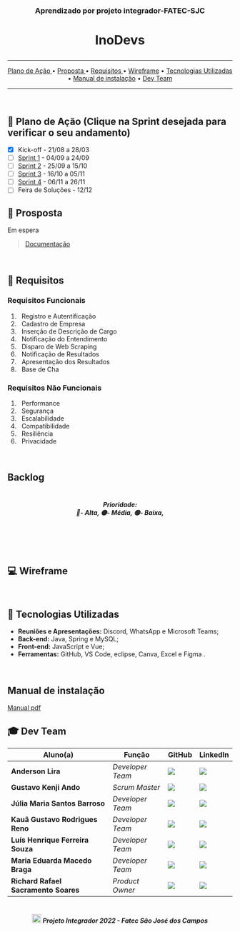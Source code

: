 ### <p align="center">Aprendizado por projeto integrador-FATEC-SJC </center>

# <p align="center"> InoDevs </center> 
<hr>

<p align="center">
  <a href ="#calendar-plano-de-ação-clique-na-sprint-desejada-para-verificar-o-seu-andamento"> Plano de Ação </a>  • 
  <a href ="#dart-prosposta">  Proposta </a>  • 
  <a href ="#pushpin-requisitos"> Requisitos </a>  • 
  <a href ="#computer-wireframe"> Wireframe</a>  • 
  <a href ="#rocket-tecnologias-utilizadas">  Tecnologias Utilizadas </a>  • 
   <a href ="#manual-de-instalação"> Manual de instalação</a> • 
  <a href ="#mortar_board-dev-team"> Dev Team </a> 

</p>
<hr>
<br>

## :calendar: Plano de Ação (Clique na Sprint desejada para verificar o seu andamento) 

* [x] Kick-off - 21/08 a 28/03 
* [ ] [Sprint 1](https://github.com/NewInoDevs/NewInoDevs/blob/1º-Sprint/README.md) - 04/09 a 24/09 
* [ ] [Sprint 2](https://github.com/NewInoDevs/NewInoDevs/blob/2ºSprint/README.md) - 25/09 a 15/10 
* [ ] [Sprint 3](https://github.com/NewInoDevs/NewInoDevs/tree/3ºSprint) - 16/10 a 05/11 
* [ ] [Sprint 4](https://github.com/NewInoDevs/NewInoDevs/tree/3ºSprint) - 06/11 a 26/11 
* [ ] Feira de Soluções - 12/12 

## :dart: Prosposta

Em espera 


> [Documentação](https://github.com/NewInoDevs/NewInoDevs/blob/3ºSprint/Documentação/doc3.pdf)
<br>

## :pushpin: Requisitos

### Requisitos Funcionais
1. &nbsp; Registro e Autentificação 
2. &nbsp; Cadastro de Empresa
3. &nbsp; Inserção de Descrição de Cargo
4. &nbsp; Notificação do Entendimento
5. &nbsp; Disparo de Web Scraping
6. &nbsp; Notificação de Resultados
7. &nbsp; Apresentação dos Resultados
8. &nbsp; Base de Cha <br>


### Requisitos Não Funcionais
1. &nbsp; Performance
2. &nbsp; Segurança
3. &nbsp; Escalabilidade
4. &nbsp; Compatibilidade
5. &nbsp; Resiliência
6. &nbsp; Privacidade
<br>
 


## Backlog

<h1 align="center">
<!-- <img src = "https://github.com/NewInoDevs/NewInoDevs/blob/3ºSprint/Artefatos/Backlog3.png" width="80%"> -->
</h1>

<h5 align="center">Prioridade:<br>
🔴- Alta,
🟡- Média,
🟢- Baixa,
<br></h5>

<h1 align="center">
<!-- <img src = "https://github.com/NewInoDevs/NewInoDevs/blob/3ºSprint/Artefatos/TimeLine.png" width="80%"> -->
</h1>
<br>

<br>

## :computer: Wireframe

<!-- Acesse o link para visualizar:
> * [No Figma.](https://www.figma.com/file/J7tcAZx38a8CymG7RXSG7J/Untitled?node-id=0%3A1)
> * [Imagens na documentação.](https://github.com/NewInoDevs/NewInoDevs/blob/3ºSprint/Documentação/doc3.pdf) -->
  
  <br>
     
## :rocket: Tecnologias Utilizadas

* **Reuniões e Apresentações:** Discord, WhatsApp e Microsoft Teams;
* **Back-end:** Java, Spring e MySQL;
* **Front-end:**  JavaScript e Vue;
* **Ferramentas:** GitHub, VS Code, eclipse, Canva, Excel e Figma .
<br>
  
<!--## :gear: Execução 
<h1 align="center"><img src = " " width="100%" height="580px"></h1>
<br>-->

 ## Manual de instalação

[Manual pdf](https://github.com/NewInoDevs/NewInoDevs/blob/3ºSprint/Manual-Instalacao.pdf)
<br>


## :mortar_board: Dev Team

| Aluno(a)         | Função           | GitHub                                                         | LinkedIn                                              |
| ---------------- | ---------------- | -------------------------------------------------------------- | ----------------------------------------------------- |
|__Anderson Lira__  | *Developer Team* | [![](https://bit.ly/3f9Xo0P)](https://github.com/alira1984)  | [![](https://bit.ly/2P1ZogM)](https://www.linkedin.com/in/anderson-lira-ads) |
|__Gustavo Kenji Ando__  | *Scrum Master* | [![](https://bit.ly/3f9Xo0P)](https://github.com/GustavoAndo)  | [![](https://bit.ly/2P1ZogM)](https://www.linkedin.com/in/gustavo-ando-054414209/) |
|__Júlia Maria Santos Barroso__  | *Developer Team* | [![](https://bit.ly/3f9Xo0P)](https://github.com/jumajubs)  | [![](https://bit.ly/2P1ZogM)](https://www.linkedin.com/in/j%C3%BAlia-maria-santos-850739188/) |
|__Kauã Gustavo Rodrigues Reno__  |  *Developer Team* | [![](https://bit.ly/3f9Xo0P)](https://github.com/Kaua-Reno)  | [![](https://bit.ly/2P1ZogM)](https://www.linkedin.com/in/kau%C3%A3-gustavo-r-reno-6a3142205/) |
|__Luís Henrique Ferreira Souza__  | *Developer Team*  | [![](https://bit.ly/3f9Xo0P)](https://github.com/Luisttine)  | [![](https://bit.ly/2P1ZogM)](https://www.linkedin.com/in/lu%C3%ADs-souza/) |
|__Maria Eduarda Macedo Braga__  | *Developer Team* | [![](https://bit.ly/3f9Xo0P)](https://github.com/madu-braga)  | [![](https://bit.ly/2P1ZogM)](https://www.linkedin.com/in/maria-eduarda-macedo-braga-4663bb208/) |
|__Richard Rafael Sacramento Soares__  | *Product Owner* | [![](https://bit.ly/3f9Xo0P)](https://github.com/Richardrafael)  | [![](https://bit.ly/2P1ZogM)](https://www.linkedin.com/in/richardsoaress) |




<h1 align="center"></h1>

##### <p align="center"><img src="https://cdn.discordapp.com/attachments/826526043917647912/883363052425195560/faTec.png" width="20" height="20" /> Projeto Integrador 2022 - Fatec São José dos Campos </center>
